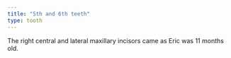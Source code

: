 ```yaml
---
title: "5th and 6th teeth"
type: tooth
---
```


The right central and lateral maxillary incisors came as Eric was 11 months old.